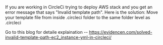 If you are working in CircleCi trying to deploy AWS stack and you get an error message that says "Invalid template path".  Here is the solution: Move your template file from inside .circleci folder to the same folder level as .circleci

Go to this blog for detaile explaination -- https://evidencen.com/solved-invalid-template-path-ec2_instance-yml-in-circleci/
